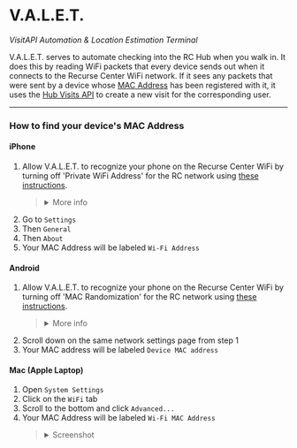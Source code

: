 # V.A.L.E.T.

_VisitAPI Automation & Location Estimation Terminal_

V.A.L.E.T. serves to automate checking into the RC Hub when you walk in. It does this by reading WiFi packets
that every device sends out when it connects to the Recurse Center WiFi network. If it sees any packets that were sent
by a device whose [MAC Address](https://en.wikipedia.org/wiki/MAC_address) has been registered with it, it uses
the [Hub Visits API](https://github.com/recursecenter/wiki/wiki/Recurse-Center-API#hub-visits) to create a new visit
for the corresponding user.

---

### How to find your device's MAC Address

#### iPhone

1. Allow V.A.L.E.T. to recognize your phone on the Recurse Center WiFi by turning off 'Private WiFi Address' for the RC network using [these instructions](https://support.apple.com/en-us/HT211227#onoff).
   > <details>
   > <summary>More info</summary>
   > iPhones use a feature called <a href="https://support.apple.com/en-us/HT211227">Private WiFi Addresses</a> to randomize their MAC Address when they connect to a WiFi Network. Because V.A.L.E.T. uses MAC Addresses to detect when a device connects to the RC network this feature has to be turned off for the RC network. You can keep it on for every other WiFi network you connect to.
   > </details>
1. Go to `Settings`
1. Then `General`
1. Then `About`
1. Your MAC Address will be labeled `Wi-Fi Address`

#### Android

1. Allow V.A.L.E.T. to recognize your phone on the Recurse Center WiFi by turning off 'MAC Randomization' for the RC network using [these instructions](https://www.howtogeek.com/722653/how-to-disable-random-wi-fi-mac-address-on-android/).
   > <details>
   > <summary>More info</summary>
   > Androids use a feature called <a href="https://source.android.com/docs/core/connect/wifi-mac-randomization-behavior">MAC Randomization</a> to randomize their MAC Address when they connect to a WiFi Network. Because V.A.L.E.T. uses MAC Addresses to detect when a device connects to the RC network this feature has to be turned off for the RC network. You can keep it on for every other WiFi network you connect to.
   > </details>
1. Scroll down on the same network settings page from step 1
1. Your MAC address will be labeled `Device MAC address`

#### Mac (Apple Laptop)

1. Open `System Settings`
1. Click on the `WiFi` tab
1. Scroll to the bottom and click `Advanced...`
1. Your MAC Address will be labeled `Wi-Fi MAC Address`
   > <details>
   > <summary>Screenshot</summary>
   > <img src="./instruction-screenshots/MacInstructions.png"/>
   > </details>
